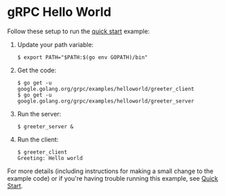 # gRPC Hello World

Follow these setup to run the [quick start][] example:

 1. Update your path variable:

    ```console
    $ export PATH="$PATH:$(go env GOPATH)/bin"
    ```

 2. Get the code:

    ```console
    $ go get -u google.golang.org/grpc/examples/helloworld/greeter_client
    $ go get -u google.golang.org/grpc/examples/helloworld/greeter_server
    ```

 3. Run the server:

    ```console
    $ greeter_server &
    ```

 4. Run the client:

    ```console
    $ greeter_client
    Greeting: Hello world
    ```

For more details (including instructions for making a small change to the
example code) or if you're having trouble running this example, see [Quick
Start][].

[quick start]: https://grpc.io/docs/languages/go/quickstart
